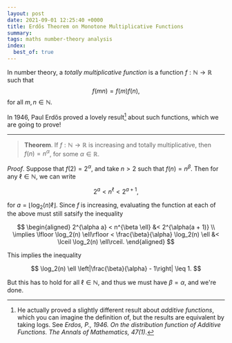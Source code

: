 ```yaml
---
layout: post
date: 2021-09-01 12:25:40 +0000
title: Erdős Theorem on Monotone Multiplicative Functions
summary:
tags: maths number-theory analysis
index:
  best_of: true
---
```


In number theory, a *totally multiplicative function* is a function $f: \mathbb{N} \rightarrow \mathbb{R}$ such that
$$
  f(mn) = f(m)f(n),
$$
for all $m, n \in \mathbb{N}$.

In 1946, Paul Erdős proved a lovely result[^1] about such functions, which we are going to prove!

---

> **Theorem**. If $f: \mathbb{N} \rightarrow \mathbb{R}$ is increasing and totally multiplicative, then $f(n) = n^{\alpha}$, for some $\alpha \in \mathbb{R}$.

*Proof*. Suppose that $f(2) = 2^{\alpha}$, and take $n > 2$ such that $f(n) = n^{\beta}$. Then for any $\ell \in \mathbb{N}$, we can write

$$
2^a < n^{\ell} < 2^{a + 1},
$$

for $a = \lfloor \log_2(n) \ell \rfloor$. Since $f$ is increasing, evaluating the function at each of the above must still satsify the inequality 

$$
\begin{aligned}
2^{\alpha a} < n^{\beta \ell} &< 2^{\alpha(a + 1)} \\
\implies \lfloor \log_2(n) \ell\rfloor < \frac{\beta}{\alpha} \log_2(n) \ell &< \lceil \log_2(n) \ell\rceil.
\end{aligned}
$$

This implies the inequality

$$
\log_2(n) \ell \left|\frac{\beta}{\alpha} - 1\right| \leq 1.
$$

But this has to hold for all $\ell \in \mathbb{N}$, and thus we must have $\beta = \alpha$, and we're done.



[^1]: He actually proved a slightly different result about *additive functions*, which you can imagine the definition of, but the results are equivalent by taking logs. See *Erdos, P., 1946. On the distribution function of Additive Functions. The Annals of Mathematics, 47(1)*.

